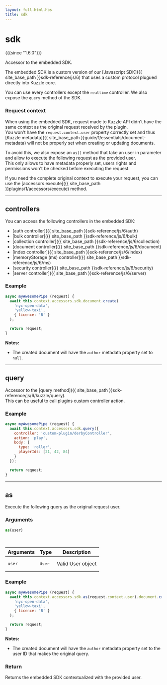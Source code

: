 ```yaml
---
layout: full.html.hbs
title: sdk
---
```


# sdk

{{{since "1.6.0"}}}

Accessor to the embedded SDK. 

The embedded SDK is a custom version of our [Javascript SDK]({{ site_base_path }}sdk-reference/js/6) that uses a custom protocol plugued directly into Kuzzle core.  

You can use every controllers except the `realtime` controller. We also expose the `query` method of the SDK.

### Request context

When using the embedded SDK, request made to Kuzzle API didn't have the same context as the original request received by the plugin.  
You won't have the `request.context.user` property correctly set and thus [Kuzzle metadata]({{ site_base_path }}guide/1/essentials/document-metadata) will not be properly set when creating or updating documents.

To avoid this, we also expose an `as()` method that take an user in parameter and allow to execute the following request as the provided user.  
This only allows to have metadata properly set, users rights and permissions won't be checked before executing the request.

If you need the complete original context to execute your request, you can use the [accessors.execute]({{ site_base_path }}plugins/1/accessors/execute) method.

---

## controllers

You can access the following controllers in the embedded SDK:
  - [auth controller]({{ site_base_path }}sdk-reference/js/6/auth)
  - [bulk controller]({{ site_base_path }}sdk-reference/js/6/bulk)
  - [collection controller]({{ site_base_path }}sdk-reference/js/6/collection)
  - [document controller]({{ site_base_path }}sdk-reference/js/6/document)
  - [index controller]({{ site_base_path }}sdk-reference/js/6/index)
  - [memoryStorage (ms) controller]({{ site_base_path }}sdk-reference/js/6/ms)
  - [security controller]({{ site_base_path }}sdk-reference/js/6/security)
  - [server controller]({{ site_base_path }}sdk-reference/js/6/server)

### Example

```js
async myAwesomePipe (request) {
  await this.context.accessors.sdk.document.create(
    'nyc-open-data',
    'yellow-taxi',
    { licence: 'B' }
  );

  return request;
}
```

**Notes:**

* The created document will have the `author` metadata property set to `null`.

---

## query

Accessor to the [query method]({{ site_base_path }}sdk-reference/js/6/kuzzle/query).  
This can be useful to call plugins custom controller action.

### Example

```js
async myAwesomePipe (request) {
  await this.context.accessors.sdk.query({
    controller: 'custom-plugin/derbyController',
    action: 'play',
    body: {
      type: 'roller',
      playerIds: [21, 42, 84]
    }
  });

  return request;
}
```

---

## as

Execute the following query as the original request user.

### Arguments

```js
as(user)
```

<br/>

| Arguments | Type | Description |
|-----------|------|-------------|
| `user` | <pre>User</pre> | Valid User object |

### Example

```js
async myAwesomePipe (request) {
  await this.context.accessors.sdk.as(request.context.user).document.create(
    'nyc-open-data',
    'yellow-taxi',
    { licence: 'B' }
  );

  return request;
}
```

**Notes:**

* The created document will have the `author` metadata property set to the user ID that makes the original query.

### Return

Returns the embedded SDK contextualized with the provided user.
